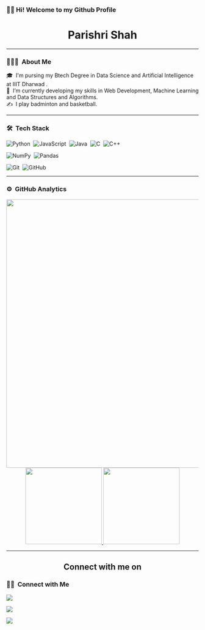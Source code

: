 ### 👋🏼 Hi! Welcome to my Github Profile

<h1 align="center"> Parishri Shah</h1>

---

### 👨🏻‍💻 &nbsp;About Me

🎓 &nbsp;I'm pursing my Btech Degree in Data Science and Artificial Intelligence at IIIT Dharwad .\
🌱 &nbsp;I’m currently developing my skills in Web Development, Machine Learning and Data Structures and Algorithms.\
✍️ &nbsp;I play badminton and basketball.

---

### 🛠 &nbsp;Tech Stack


![Python](https://img.shields.io/badge/python-3670A0?style=for-the-badge&logo=python&logoColor=ffdd54)&nbsp;
![JavaScript](https://img.shields.io/badge/javascript-%23323330.svg?style=for-the-badge&logo=javascript&logoColor=%23F7DF1E)&nbsp;
![Java](https://img.shields.io/badge/java-%23ED8B00.svg?style=for-the-badge&logo=java&logoColor=white)&nbsp;
![C](https://img.shields.io/badge/c-%2300599C.svg?style=for-the-badge&logo=c&logoColor=white)&nbsp;
![C++](https://img.shields.io/badge/c++-%2300599C.svg?style=for-the-badge&logo=c%2B%2B&logoColor=white)&nbsp;


![NumPy](https://img.shields.io/badge/numpy-%23013243.svg?style=for-the-badge&logo=numpy&logoColor=white)&nbsp;
![Pandas](https://img.shields.io/badge/pandas-%23150458.svg?style=for-the-badge&logo=pandas&logoColor=white)&nbsp;


 ![Git](https://img.shields.io/badge/git-%23F05033.svg?style=for-the-badge&logo=git&logoColor=white)&nbsp;
![GitHub](https://img.shields.io/badge/github-%23121011.svg?style=for-the-badge&logo=github&logoColor=white)&nbsp;

---
### ⚙️ &nbsp;GitHub Analytics

<p align="center">

  <img align="left" src="https://activity-graph.herokuapp.com/graph?username=Parishri07&bg_color=011627&color=e4e2e2&line=fafafa&point=f4f2f2&area=true&hide_border=true" width='702.21' />


<a href="https://github.com/Parishri07">
  <img height="200em" src="https://github-readme-stats-eight-theta.vercel.app/api?username=Parishri07&show_icons=true&theme=vue-dark&include_all_commits=true&count_private=true"/>
  <img height="200em" src="https://github-readme-stats-eight-theta.vercel.app/api/top-langs/?username=Parishri07&layout=compact&langs_count=8&theme=vue-dark"/>
</a>
</p>


<!-- <hr>
<h2 align="center">Github Trophies</h2>
<p align="center">
<img src="https://github-profile-trophy.vercel.app/?username=Parishri07&theme=darkhub">
</p>
</br> -->

<hr>
<h2 align="center">Connect with me on</h2>


### 🤝🏻 &nbsp;Connect with Me

<p align="left">
<a href="https://www.linkedin.com/in/parishri-shah/"><img src="https://img.shields.io/badge/-Parishri%20Shah-0077B5?style=flat-the-badge&logo=Linkedin&logoColor=white"/></a>
  
<p align="left">
<a href="mailto:22bds043@iiitdwd.ac.in"><img src="https://img.shields.io/badge/-22bds043@iiitdwd.ac.in-D14836?style=flat-square&logo=Gmail&logoColor=white"/></a>
<p align="left">
<a href="mailto:parishrishah24@gmail.com"><img src="https://img.shields.io/badge/-parishrishah24@gmail.com-D14836?style=flat-square&logo=Gmail&logoColor=white"/></a>

